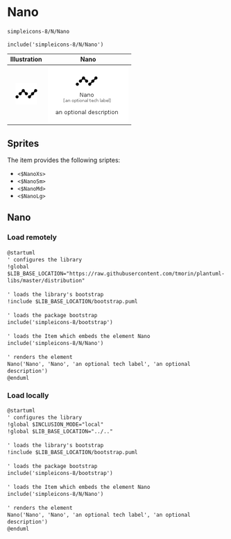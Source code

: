 # Nano


```text
simpleicons-8/N/Nano
```

```text
include('simpleicons-8/N/Nano')
```



| Illustration | Nano |
| :---: | :---: |
| ![illustration for Illustration](../../simpleicons-8/N/Nano.png) | ![illustration for Nano](../../simpleicons-8/N/Nano.Local.png) |



## Sprites
The item provides the following sriptes:

- `<$NanoXs>`
- `<$NanoSm>`
- `<$NanoMd>`
- `<$NanoLg>`





## Nano

### Load remotely
```plantuml
@startuml
' configures the library
!global $LIB_BASE_LOCATION="https://raw.githubusercontent.com/tmorin/plantuml-libs/master/distribution"

' loads the library's bootstrap
!include $LIB_BASE_LOCATION/bootstrap.puml

' loads the package bootstrap
include('simpleicons-8/bootstrap')

' loads the Item which embeds the element Nano
include('simpleicons-8/N/Nano')

' renders the element
Nano('Nano', 'Nano', 'an optional tech label', 'an optional description')
@enduml
```

### Load locally
```plantuml
@startuml
' configures the library
!global $INCLUSION_MODE="local"
!global $LIB_BASE_LOCATION="../.."

' loads the library's bootstrap
!include $LIB_BASE_LOCATION/bootstrap.puml

' loads the package bootstrap
include('simpleicons-8/bootstrap')

' loads the Item which embeds the element Nano
include('simpleicons-8/N/Nano')

' renders the element
Nano('Nano', 'Nano', 'an optional tech label', 'an optional description')
@enduml
```

